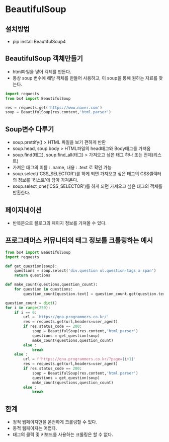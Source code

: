 # BeautifulSoup

## 설치방법
- pip install BeautifulSoup4

## BeautifulSoup 객체만들기
- html파일을 넣어 객체를 만든다.
- 통상 soup 변수에 해당 객체를 만들어 사용하고, 이 soup을 통해 원하는 자료를 찾는다.
```python
import requests
from bs4 import BeautifulSoup

res = requests.get('https://www.naver.com')
soup = BeautifulSoup(res.content,'html.parser')
```

## Soup변수 다루기
- soup.prettify() > HTML 파일을 보기 편하게 반환
- soup.head, soup.body > HTML파일의 head태그와 Body태그를 가져옴
- soup.find(태그), soup.find_all(태그) > 가져오고 싶은 태그 하나 또는 전체(리스트)
- 가져온 태그의 이름 : .name, 내용 : .text 로 확인 가능
- soup.select('CSS_SELECTOR')를 하게 되면 가져오고 싶은 태그의 CSS셀렉터의 정보를 '리스트'에 담아 가져온다.
- soup.select_one('CSS_SELECTOR')를 하게 되면 가져오고 싶은 태그의 객체를 반환한다.

## 페이지네이션
- 반복문으로 블로그의 페이지 정보를 가져올 수 있다.

## 프로그래머스 커뮤니티의 태그 정보를 크롤링하는 예시

```python
from bs4 import BeautifulSoup
import requests

def get_question(soup):
    questions = soup.select('div.question ul.question-tags a span')
    return questions

def make_count(questions,question_count):
    for question in questions:
        question_count[question.text] = question_count.get(question.text,0) + 1

question_count = dict()
for i in range(250):
    if i == 0:
        url = 'https://qna.programmers.co.kr/'
        res = requests.get(url,headers=user_agent)
        if res.status_code == 200:
            soup = BeautifulSoup(res.content,'html.parser')
            questions = get_question(soup)
            make_count(questions,question_count)
        else : 
            break
    else :
        url = f'https://qna.programmers.co.kr/?page={i+1}'
        res = requests.get(url,headers=user_agent)
        if res.status_code == 200:
            soup = BeautifulSoup(res.content,'html.parser')
            questions = get_question(soup)
            make_count(questions,question_count)
        else :
            break
```            
## 한계
- 정적 웹페이지만을 온전하게 크롤링할 수 있다.
- 동적 웹페이지는 어렵다.
- 태그의 클릭 및 키보드를 사용하는 크롤링은 할 수 없다.